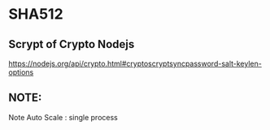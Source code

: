# SHA512

## Scrypt of Crypto Nodejs

https://nodejs.org/api/crypto.html#cryptoscryptsyncpassword-salt-keylen-options



## NOTE:
Note Auto Scale : single process